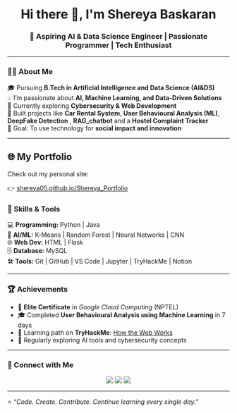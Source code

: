 <h1 align="center">Hi there 👋, I'm Shereya Baskaran</h1>
<h3 align="center">🚀 Aspiring AI & Data Science Engineer | Passionate Programmer | Tech Enthusiast</h3>

---

### 👩‍💻 About Me

🎓 Pursuing **B.Tech in Artificial Intelligence and Data Science (AI&DS)**  
💡 I’m passionate about **AI, Machine Learning, and Data-Driven Solutions**  
🌱 Currently exploring **Cybersecurity & Web Development**  
🚀 Built projects like **Car Rental System**, **User Behavioural Analysis (ML)**, **DeepFake Detection** , **RAG_chatbot** and a **Hostel Complaint Tracker**  
🎯 Goal: To use technology for **social impact and innovation**  

---
## 🌐 My Portfolio

Check out my personal site:

👉 [shereya05.github.io/Shereya_Portfolio](https://shereya05.github.io/Shereya_Portfolio/)



### 🧩 Skills & Tools

💻 **Programming:** Python | Java  
🤖 **AI/ML:** K-Means | Random Forest | Neural Networks | CNN  
🌐 **Web Dev:** HTML | Flask  
🗄️ **Database:** MySQL   
🛠️ **Tools:** Git | GitHub | VS Code | Jupyter | TryHackMe | Notion

---

### 🏆 Achievements
- 🥇 **Elite Certificate** in *Google Cloud Computing* (NPTEL)
- 🎓 Completed **User Behavioural Analysis using Machine Learning** in 7 days
- 🔐 Learning path on **TryHackMe**: [How the Web Works](https://tryhackme.com/shereyabaskaran1/badges/world-wide-web)
- 💬 Regularly exploring AI tools and cybersecurity concepts

---

### 🤝 Connect with Me

<p align="center">
  <a href="https://www.linkedin.com/in/shereya-baskaran-67b379282/" target="_blank"><img src="https://img.shields.io/badge/LinkedIn-blue?style=for-the-badge&logo=linkedin" /></a>
  <a href="https://github.com/Shereya05" target="_blank"><img src="https://img.shields.io/badge/GitHub-black?style=for-the-badge&logo=github" /></a>
  <a href="mailto:shereyabaskaran138@gmail.com"><img src="https://img.shields.io/badge/Email-red?style=for-the-badge&logo=gmail" /></a>
</p>

---

⭐ *“Code. Create. Contribute. Continue learning every single day.”*  

